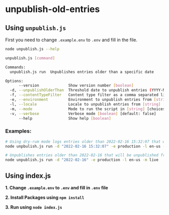 # unpublish-old-entries

## Using `unpublish.js`

First you need to change `.example.env` to `.env` and fill in the file.

```bash
node unpublish.js --help

unpublish.js [command]

Commands:
  unpublish.js run  Unpublishes entries older than a specific date

Options:
      --version             Show version number [boolean]
  -d, --unpublishOlderThan  Threshold date to unpublish entries (YYYY-MM-DD [HH:mm:ss]) [string] [required]
  -f, --contentTypeFilter   Content type filter as a comma separated list of content types [string]
  -e, --environment         Environment to unpublish entries from [string] [required]
  -l, --locale              Locale to unpublish entries from [string] [required]
  -m, --mode                Mode to run the script in [string] [choices: "live", "dry-run"] [default: "dry-run"]
  -v, --verbose             Verbose mode [boolean] [default: false]
      --help                Show help [boolean]
```

### Examples:

```bash
# Using dry-rum mode logs entries older than 2022-02-16 15:32:07 that will be unpublished from production environment for en-us locale for article and home content types, when running in live mode.
node unpbulish.js run -d "2022-02-16 15:32:07" -e production -l en-us -f article,home -m dry-run  --v

# Unpublishes entries older than 2022-02-16 that will be unpublished from production environment for en-us locale for article and home content types.
node unpublish.js run -d "2022-02-16" -e production -l en-us -m live
```

## Using index.js

**1. Change `.example.env` to `.env` and fill in `.env` file**

**2. Install Packages using `npm install`**

**3. Run using `node index.js`**

